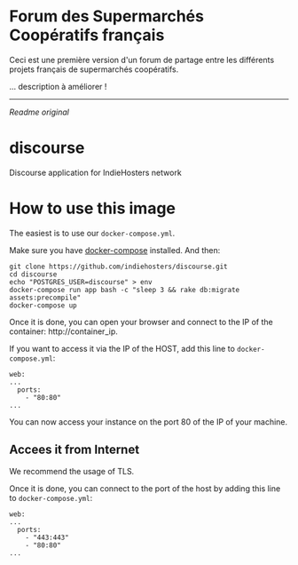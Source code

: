 # Forum des Supermarchés Coopératifs français

Ceci est une première version d'un forum de partage entre les différents projets français de supermarchés coopératifs.

... description à améliorer !

---

*Readme original*

# discourse

Discourse application for IndieHosters network

# How to use this image

The easiest is to use our `docker-compose.yml`.

Make sure you have [docker-compose](http://docs.docker.com/compose/install/) installed. And then:

```
git clone https://github.com/indiehosters/discourse.git
cd discourse
echo "POSTGRES_USER=discourse" > env
docker-compose run app bash -c "sleep 3 && rake db:migrate assets:precompile"
docker-compose up
```

Once it is done, you can open your browser and connect to the IP of the container: http://container_ip.

If you want to access it via the IP of the HOST, add this line to `docker-compose.yml`:
```
web:
...
  ports:
    - "80:80"
...
```

You can now access your instance on the port 80 of the IP of your machine.

## Accees it from Internet

We recommend the usage of TLS.

Once it is done, you can connect to the port of the host by adding this line to `docker-compose.yml`:
```
web:
...
  ports:
    - "443:443"
    - "80:80"
...
```
